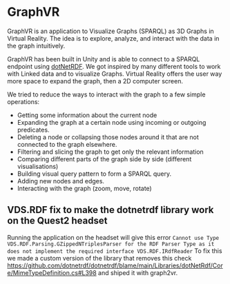 # GraphVR

GraphVR is an application to Visualize Graphs (SPARQL) as 3D Graphs in Virtual Reality.
The idea is to explore, analyze, and interact with the data in the graph intuitively.

GraphVR has been built in Unity and is able to connect to a SPARQL endpoint using [dotNetRDF](https://dotnetrdf.org/).
We got inspired by many different tools to work with Linked data and to visualize Graphs.
Virtual Reality offers the user way more space to expand the graph, then a 2D computer screen.

We tried to reduce the ways to interact with the graph to a few simple operations:
- Getting some information about the current node
- Expanding the graph at a certain node using incoming or outgoing predicates.
- Deleting a node or collapsing those nodes around it that are not connected to the graph elsewhere.
- Filtering and slicing the graph to get only the relevant information
- Comparing different parts of the graph side by side (different visualisations)
- Building visual query pattern to form a SPARQL query.
- Adding new nodes and edges.
- Interacting with the graph (zoom, move, rotate) 

## VDS.RDF fix to make the dotnetrdf library work on the Quest2 headset

Running the application on the headset will give this error
`Cannot use Type VDS.RDF.Parsing.GZippedNTriplesParser for the RDF Parser Type as it does not implement the required interface VDS.RDF.IRdfReader`
To fix this we made a custom version of the library that removes this check https://github.com/dotnetrdf/dotnetrdf/blame/main/Libraries/dotNetRdf/Core/MimeTypeDefinition.cs#L398 and shiped it with graph2vr.
